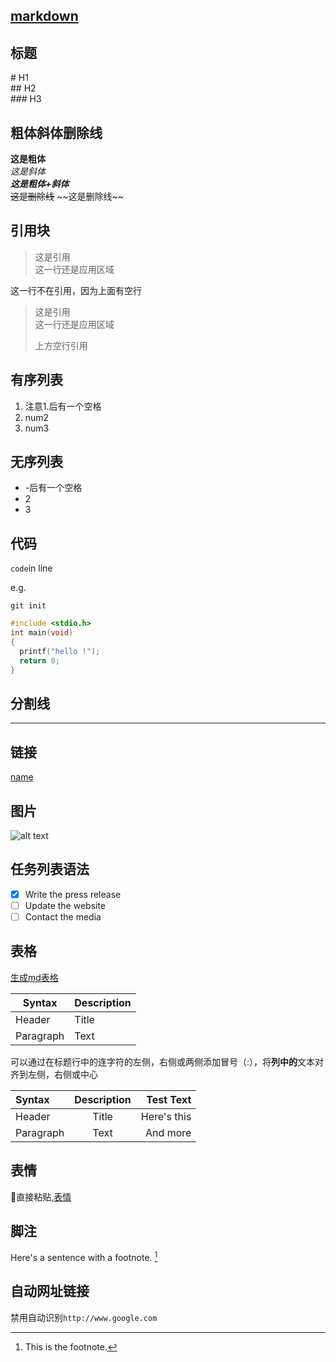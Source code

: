 ## [markdown](https://markdown.com.cn/basic-syntax/headings.html)

## 标题

\# H1<br>
\## H2<br>
\### H3<br>

## 粗体斜体删除线

**这是粗体**<br>
*这是斜体*<br>
***这是粗体+斜体***<br>
~~这是删除线~~ \~~这是删除线~~ 

## 引用块

> 这是引用<br>
这一行还是应用区域

这一行不在引用，因为上面有空行

> 这是引用<br>
这一行还是应用区域
> 
> 上方空行引用

## 有序列表

1. 注意1.后有一个空格
2. num2
3. num3

## 无序列表
- -后有一个空格
- 2
- 3

## 代码

`code`in line<br>

e.g.
```shell
git init
```
```c
#include <stdio.h>
int main(void)
{
  printf("hello !");
  return 0;
}
```

## 分割线

----------------------

## 链接

[name](url)

## 图片

![alt text](image.jpg)

## 任务列表语法

- [x] Write the press release
- [ ] Update the website
- [ ] Contact the media

## 表格

[生成md表格](https://www.tablesgenerator.com/markdown_tables)

| Syntax      | Description |
| ----------- | ----------- |
| Header      | Title       |
| Paragraph   | Text        |

可以通过在标题行中的连字符的左侧，右侧或两侧添加冒号（:），将**列中的**文本对齐到左侧，右侧或中心

| Syntax      | Description | Test Text     |
| :---        |    :----:   |          ---: |
| Header      | Title       | Here's this   |
| Paragraph   | Text        | And more      |

## 表情

🐾直接粘贴,[表情](https://emojipedia.org/paw-prints)

## 脚注

Here's a sentence with a footnote. [^1]

[^1]: This is the footnote.

## 自动网址链接

禁用自动识别`http://www.google.com`


